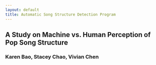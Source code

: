 ```yaml
---
layout: default
title: Automatic Song Structure Detection Program
---
```

## A Study on Machine vs. Human Perception of Pop Song Structure

### Karen Bao, Stacey Chao, Vivian Chen

